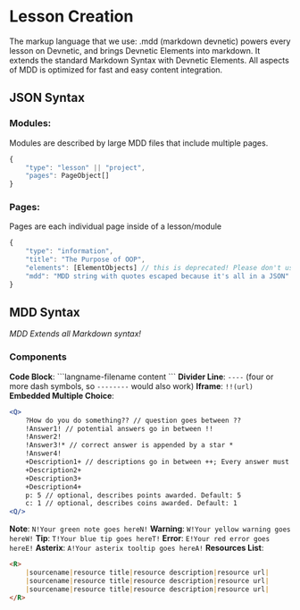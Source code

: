 
# Lesson Creation
The markup language that we use: .mdd (markdown devnetic) powers every lesson on Devnetic, and brings Devnetic Elements into markdown. It extends the standard Markdown Syntax with Devnetic Elements. All aspects of MDD is optimized for fast and easy content integration.
## JSON Syntax
### Modules:
Modules are described by large MDD files that include multiple pages. 
```typescript
{
	"type": "lesson" || "project",
	"pages": PageObject[]
}
```
### Pages:
Pages are each individual page inside of a lesson/module
```typescript
{
	"type": "information",
	"title": "The Purpose of OOP",
	"elements": [ElementObjects] // this is deprecated! Please don't use it
	"mdd": "MDD string with quotes escaped because it's all in a JSON"
}
```
## MDD Syntax
*MDD Extends all Markdown syntax!*
### Components
**Code Block**:
\`\`\`langname-filename
content
\`\`\`
 **Divider Line**: `----` (four or more dash symbols, so `--------` would also work)
 **Iframe**: `!!(url)`
 **Embedded Multiple Choice**: 
 ```jsx
 <Q>
	 ?How do you do something?? // question goes between ??
	 !Answer1! // potential answers go in between !!
	 !Answer2!
	 !Answer3!* // correct answer is appended by a star *
	 !Answer4!
	 +Description1+ // descriptions go in between ++; Every answer must have a corresponding description. 
	 +Description2+
	 +Description3+
	 +Description4+
	 p: 5 // optional, describes points awarded. Default: 5
	 c: 1 // optional, describes coins awarded. Default: 1
 <Q/>
 ```
 **Note**:  `N!Your green note goes hereN!`
 **Warning**:  `W!Your yellow warning goes hereW!`
 **Tip**:  `T!Your blue tip goes hereT!`
 **Error**:  `E!Your red error goes hereE!`
 **Asterix**: `A!Your asterix tooltip goes hereA!`
 **Resources List**: 	
```markdown
<R>
	|sourcename|resource title|resource description|resource url|
	|sourcename|resource title|resource description|resource url|
	|sourcename|resource title|resource description|resource url|
</R>
```